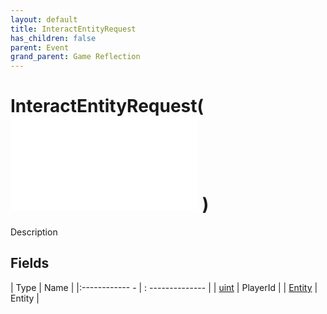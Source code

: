 ```yaml
---
layout: default
title: InteractEntityRequest
has_children: false
parent: Event
grand_parent: Game Reflection
---
```

# InteractEntityRequest( ![ EntityEventBase ](game-reflection/events/entity_event_base.md) )
Description 

## Fields
| Type | Name |
|:------------ - | : -------------- |
| [uint](game-reflection/components/uint.md) | PlayerId |
| [Entity](game-reflection/classes/entity.md) | Entity |

